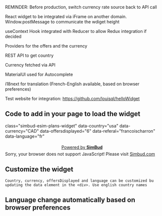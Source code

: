 REMINDER: Before production, switch currency rate source back to API call

React widget to be integrated via iFrame on another domain.
Window.postMessage to communicate the wdiget height

useContext Hook integrated with Reducer to allow Redux integration if decided

Providers for the offers and the currency

REST API to get country

Currency fetched via API

MaterialUI used for Autocomplete

i18next for translation (French-English available, based on browser preferences)

Test website for integration: https://github.com/louisql/helloWidget

## Code to add in your page to load the widget
<div

class="simbud-esim-plans-widget"
data-country="usa"
data-currency="CAD"
data-offersdisplayed="6"
data-referal="francoischarron"
data-language="fr"
> 

 

<a href="https://www.simbud.com/" title="Simbud" style="display: block; text-align: center; padding: 5px 15px">Powered by <strong>SimBud</strong></a>
<noscript>Sorry, your browser does not support JavaScript! Please visit <a href="https://simbud.com/esim/" title="Simbud">Simbud.com</a></noscript>
</div>
<script src="https://simbud.com/scriptIframe/esim-plans-en-Simbud-V1.0.js"></script>

## Customize the widget
    Country, currency, offersDisplayed and language can be customized bu updating the data element in the <div>. Use english country names


## Language change automatically based on browser preferences


